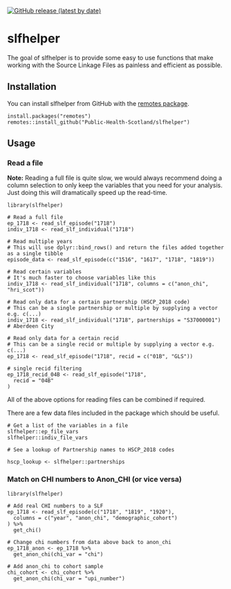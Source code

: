 <!-- README.md is generated from README.Rmd. Please edit that file -->
<!-- badges: start -->

[![GitHub release (latest by
date)](https://img.shields.io/github/v/release/Public-Health-Scotland/slfhelper)](https://github.com/Public-Health-Scotland/slfhelper/releases/latest)
<!-- badges: end -->

slfhelper
=========

The goal of slfhelper is to provide some easy to use functions that make
working with the Source Linkage Files as painless and efficient as
possible.

Installation
------------

You can install slfhelper from GitHub with the [remotes
package](https://remotes.r-lib.org/).

    install.packages("remotes")
    remotes::install_github("Public-Health-Scotland/slfhelper")

Usage
-----

### Read a file

**Note:** Reading a full file is quite slow, we would always recommend
doing a column selection to only keep the variables that you need for
your analysis. Just doing this will dramatically speed up the read-time.

    library(slfhelper)

    # Read a full file
    ep_1718 <- read_slf_episode("1718")
    indiv_1718 <- read_slf_individual("1718")

    # Read multiple years
    # This will use dplyr::bind_rows() and return the files added together as a single tibble
    episode_data <- read_slf_episode(c("1516", "1617", "1718", "1819"))

    # Read certain variables
    # It's much faster to choose variables like this
    indiv_1718 <- read_slf_individual("1718", columns = c("anon_chi", "hri_scot"))

    # Read only data for a certain partnership (HSCP_2018 code)
    # This can be a single partnership or multiple by supplying a vector e.g. c(...)
    indiv_1718 <- read_slf_individual("1718", partnerships = "S37000001") # Aberdeen City

    # Read only data for a certain recid
    # This can be a single recid or multiple by supplying a vector e.g. c(...)
    ep_1718 <- read_slf_episode("1718", recid = c("01B", "GLS"))

    # single recid filtering
    ep_1718_recid_04B <- read_slf_episode("1718",
      recid = "04B"
    )

All of the above options for reading files can be combined if required.

There are a few data files included in the package which should be
useful.

    # Get a list of the variables in a file
    slfhelper::ep_file_vars
    slfhelper::indiv_file_vars

    # See a lookup of Partnership names to HSCP_2018 codes

    hscp_lookup <- slfhelper::partnerships

### Match on CHI numbers to Anon\_CHI (or vice versa)

    library(slfhelper)

    # Add real CHI numbers to a SLF
    ep_1718 <- read_slf_episode(c("1718", "1819", "1920"),
      columns = c("year", "anon_chi", "demographic_cohort")
    ) %>%
      get_chi()

    # Change chi numbers from data above back to anon_chi
    ep_1718_anon <- ep_1718 %>%
      get_anon_chi(chi_var = "chi")

    # Add anon_chi to cohort sample
    chi_cohort <- chi_cohort %>%
      get_anon_chi(chi_var = "upi_number")
